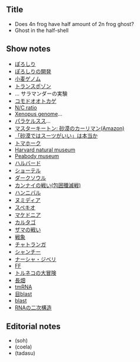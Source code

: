 ## Title
- Does 4n frog have half amount of 2n frog ghost?
- Ghost in the half-shell

## Show notes
- [ぽろしり](https://www.calbee.co.jp/newsrelease/181001.php)
- [ぽろしりの開発](https://wpb.shueisha.co.jp/news/economy/2019/06/02/108979/)
- [小麦ゲノム]()
- [トランスポゾン]()
- []()... サラマンダーの実験
- [コモドオオトカゲ]()
- [N/C ratio]()
- [Xenopus genome]()...
- [パラケルスス]()...
- [マスターキートン: 砂漠のカーリマン(Amazon)](https://www.amazon.co.jp/MASTER%E3%82%AD%E3%83%BC%E3%83%88%E3%83%B3-1-%E3%83%93%E3%83%83%E3%82%B0%E3%82%B3%E3%83%9F%E3%83%83%E3%82%AF%E3%82%B9-%E5%8B%9D%E9%B9%BF-%E5%8C%97%E6%98%9F/dp/4091816916)
- [「砂漠ではスーツがいい」は本当か](https://srdk.rakuten.jp/entry/2017/01/31/110000)
- [トマホーク]()
- [Harvard natural museum]()
- [Peabody museum]()
- [ハルバード]()
- [ショーテル]()
- [ダークソウル]()
- [カンナイの戦い(包囲殲滅戦)]()
- [ハンニバル]()
- [ヌミディア]()
- [スペキオ]()
- [マケドニア]()
- [カルタゴ]()
- [ザマの戦い]()
- [戦象]()
- [チャトランガ]()
- [シャンチー]()
- [ナーシャ・ジベリ](https://ja.wikipedia.org/wiki/%E3%83%8A%E3%83%BC%E3%82%B7%E3%83%A3%E3%83%BB%E3%82%B8%E3%83%99%E3%83%AA)
- [FF]()
- [トルネコの大冒険]()
- [長畑]()
- [tmRNA]()
- [目blast]()
- [blast]()
- [RNAの二次構造]()


## Editorial notes
- (soh)
- (coela)
- (tadasu)
